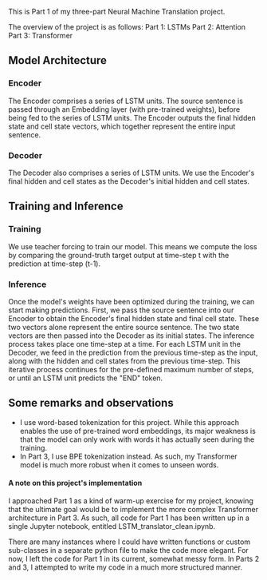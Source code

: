 This is Part 1 of my three-part Neural Machine Translation project. 

The overview of the project is as follows:
Part 1: LSTMs 
Part 2: Attention
Part 3: Transformer



## Model Architecture

### Encoder

The Encoder comprises a series of LSTM units. The source sentence is passed through an Embedding layer (with pre-trained weights), before being fed to the series of LSTM units. The Encoder outputs the final hidden state and cell state vectors, which together represent the entire input sentence. 

### Decoder

The Decoder also comprises a series of LSTM units. We use the Encoder's final hidden and cell states as the Decoder's initial hidden and cell states. 


## Training and Inference

### Training

We use teacher forcing to train our model. This means we compute the loss by comparing the ground-truth target output at time-step t with the prediction at time-step (t-1). 

### Inference

Once the model's weights have been optimized during the training, we can start making predictions. First, we pass the source sentence into our Encoder to obtain the Encoder's final hidden state and final cell state. These two vectors alone represent the entire source sentence. The two state vectors are then passed into the Decoder as its initial states. The inference process takes place one time-step at a time. For each LSTM unit in the Decoder, we feed in the prediction from the previous time-step as the input, along with the hidden and cell states from the previous time-step. This iterative process continues for the pre-defined maximum number of steps, or until an LSTM unit predicts the "END" token.

## Some remarks and observations
- I use word-based tokenization for this project. While this approach enables the use of pre-trained word embeddings, its major weakness is that the model can only work with words it has actually seen during the training. 
- In Part 3, I use BPE tokenization instead. As such, my Transformer model is much more robust when it comes to unseen words. 


#### A note on this project's implementation
I approached Part 1 as a kind of warm-up exercise for my project, knowing that the ultimate goal would be to implement the more complex Transformer architecture in Part 3. As such, all code for Part 1 has been written up in a single Jupyter notebook, entitled LSTM_translator_clean.ipynb. 

There are many instances where I could have written functions or custom sub-classes in a separate python file to make the code more elegant. For now, I left the code for Part 1 in its current, somewhat messy form. In Parts 2 and 3, I attempted to write my code in a much more structured manner.



